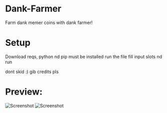 # Dank-Farmer
Farm dank memer coins with dank farmer! 

# Setup
Download reqs, python nd pip must be installed
run the file fill input slots nd run

dont skid :)
gib credits pls

# Preview: 
![Screenshot](https://cdn.discordapp.com/attachments/813363044070981643/813365755088338964/Screen_Shot_2021-02-21_at_10.14.38_AM.png)
![Screenshot](https://cdn.discordapp.com/attachments/813363044070981643/813365697803321354/Screen_Shot_2021-02-21_at_10.14.20_AM.png)
